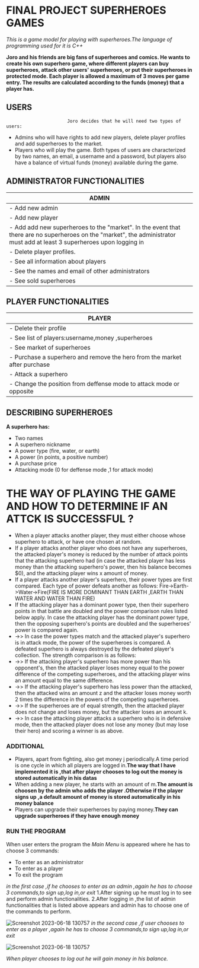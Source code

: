 # FINAL PROJECT SUPERHEROES GAMES
_This is a game model for playing with superheroes.The language of programming used for it is C++_

**Joro and his friends are big fans of superheroes and comics. He wants to create his own superhero game, where different players can buy superheroes, attack other users' superheroes, or put their superheroes in protected mode. Each player is allowed a maximum of 3 moves per game entry. The results are calculated according to the funds (money) that a player has.**

 ## USERS
                           Joro decides that he will need two types of users:
- Admins who will have rights to add new players, delete player profiles and add superheroes to the market.
- Players who will play the game.
Both types of users are characterized by two names, an email, a username and a password, but players also have a balance of virtual funds (money) available during the game.

## ADMINISTRATOR FUNCTIONALITIES 
| **ADMIN** | 
|----------|
| - Add new admin   | 
| - Add new player   | 
| - Add add new superheroes to the "market". In the event that there are no superheroes on the "market", the administrator must add at least 3 superheroes upon logging in   | 
| - Delete player profiles.  | 
| - See all information about players |
|- See the names and email of other administrators|
|- See sold superheroes |

##  PLAYER FUNCTIONALITIES
| **PLAYER** | 
|----------|
| - Delete their profile   | 
| - See list of players:username,money ,superheroes  | 
| - See market of superheroes  | 
| - Purchase a superhero and remove the hero from the market after purchase  | 
| - Attack a superhero |
|- Change the position from deffense mode to attack mode or opposite|

##  DESCRIBING SUPERHEROES 
**A superhero has:**
* Two names
* A superhero nickname
* A power type (fire, water, or earth) 
* A  power (in points, a positive number)
* A purchase price
* Attacking mode (0 for deffense mode ,1 for attack mode)

# THE  WAY OF PLAYING THE GAME AND HOW TO DETERMINE IF AN ATTCK IS SUCCESSFUL ?
* When a player attacks another player, they must either choose whose superhero to attack, or have one chosen at random.
* If a player attacks another player who does not have any superheroes, the attacked player's money is reduced by the number of attack points that the attacking superhero had (in case the attacked player has less money than the attacking superhero's power, then his balance becomes $0), and the attacking player wins x amount of money.
* If a player attacks another player's superhero, their power types are first compared. Each type of power defeats another as follows: Fire->Earth->Water->Fire(FIRE IS MORE DOMINANT THAN EARTH ,EARTH THAN WATER AND WATER THAN FIRE)
*  If the attacking player has a dominant power type, then their superhero points in that battle are doubled and the power comparison rules listed below apply. In case the attacking player has the dominant power type, then the opposing superhero's points are doubled and the superheroes' power is compared again.
* ->> In case the power types match and the attacked player's superhero is in attack mode, the power of the superheroes is compared. A defeated superhero is always destroyed by the defeated player's collection. The strength comparison is as follows:
* ->> If the attacking player's superhero has more power than his opponent's, then the attacked player loses money equal to the power difference of the competing superheroes, and the attacking player wins an amount equal to the same difference.
* ->> If the attacking player's superhero has less power than the attacked, then the attacked wins an amount z and the attacker loses money worth 2 times the difference in the powers of the competing superheroes.
* ->> If the superheroes are of equal strength, then the attacked player does not change and loses money, but the attacker loses an amount k.
* ->> In case the attacking player attacks a superhero who is in defensive mode, then the attacked player does not lose any money (but may lose their hero) and scoring a winner is as above.
### ADDITIONAL
* Players, apart from fighting, also get money j periodically.A time period is one cycle in which all players are logged in.**The way that I have implemented it is ,that after player chooses to log out the money is stored automatically in his datas**
* When adding a new player, he starts with an amount of m.**The amount is choosen by the admin who adds the player .Otherwise if the player signs up ,a default  amount of money is stored automatically in his money balance**
* Players can  upgrade their superheroes by paying money.**They can upgrade superheroes if they have enough money**
 
### RUN THE PROGRAM
When user enters the program the _Main Menu_ is appeared where he has to choose 3 commands:
* To enter as an administrator
* To enter as a player
* To exit the program

 _in the first case ,if he  chooses to enter as an admin ,again he has to choose 3 commands,to sign up,log in,or exit_
  1.After signing up he must log in to see and perform admin functionalities.
  2.After logging in ,the  list of admin functionalities that is listed above  appears and admin has to choose one of the commands to perform.
  
 ![Screenshot 2023-06-18 130757](https://github.com/NataliaN24/FINAL-PROJECT-SUPERHEROES-GAMES/assets/115610226/d6f607e1-739d-4bcd-afbb-ebaa4c010681)
_in the second  case ,if user   chooses to enter as a player ,again he has to choose 3 commands,to sign up,log in,or exit_

![Screenshot 2023-06-18 130757](https://github.com/NataliaN24/FINAL-PROJECT-SUPERHEROES-GAMES/assets/115610226/4e24c4f5-f788-4087-a881-6f3098641d39)

_When player chooses to log out he will gain money in his balance._






